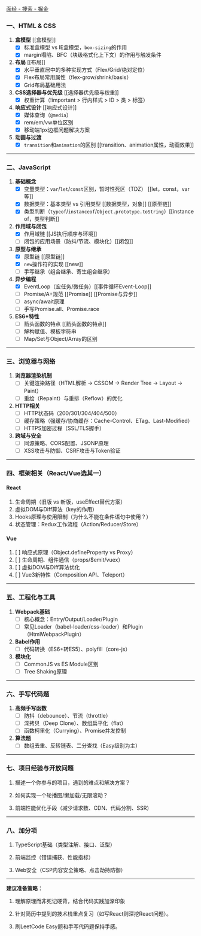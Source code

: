 [面经 - 搜索 - 掘金](https://juejin.cn/search?query=%E9%9D%A2%E7%BB%8F&fromSeo=0&fromHistory=0&fromSuggest=0&sort=0&type=0)

### **一、HTML & CSS**

1. **盒模型** [[盒模型]]
    - [x] 标准盒模型 vs IE盒模型，`box-sizing`的作用
    - [x] margin塌陷、BFC（块级格式化上下文）的作用与触发条件   
2. **布局** [[布局]]
    - [x] 水平垂直居中的多种实现方式（Flex/Grid/绝对定位）
    - [x] Flex布局常用属性（flex-grow/shrink/basis）
    - [x] Grid布局基础用法
3. **CSS选择器与优先级** [[选择器优先级与权重]]
    - [x] 权重计算（!important > 行内样式 > ID > 类 > 标签）
4. **响应式设计** [[响应式设计]]
    - [x] 媒体查询（`@media`）
    - [x] rem/em/vw单位区别
    - [x] 移动端1px边框问题解决方案
5. **动画与过渡**
    - [x] `transition`和`animation`的区别 [[transition、animation属性，动画效果]]

---

### **二、JavaScript**

1. **基础概念**
    - [x] 变量类型：`var`/`let`/`const`区别，暂时性死区（TDZ） [[let，const，var等]]
    - [x] 数据类型：基本类型 vs 引用类型 [[数据类型，对象]] [[原型链]]
    - [x] 类型判断（`typeof`/`instanceof`/`Object.prototype.toString`）[[instance of，类型判断]]
2. **作用域与闭包**
    - [x] 作用域链 [[JS执行顺序与环境]] 
    - [ ] 闭包的应用场景（防抖/节流、模块化）[[闭包]]
3. **原型与继承**
    - [x] 原型链 [[原型链]]
    - [x] `new`操作符的实现 [[new]]
    - [ ] 手写继承（组合继承、寄生组合继承）
4. **异步编程**
    - [x] EventLoop（宏任务/微任务）[[事件循环Event-Loop]]
    - [ ] Promise/A+规范 [[Promise]]  [[Promise与异步]]
    - [ ] async/await原理
    - [ ] 手写Promise.all、Promise.race
5. **ES6+特性**
    - [ ] 箭头函数的特点 [[箭头函数的特点]]
    - [ ] 解构赋值、模板字符串
    - [ ] Map/Set与Object/Array的区别

---

### **三、浏览器与网络**

1. **浏览器渲染机制**
    - [ ] 关键渲染路径（HTML解析 -> CSSOM -> Render Tree -> Layout -> Paint）
    - [ ] 重绘（Repaint）与重排（Reflow）的优化
2. **HTTP相关**
    - [ ] HTTP状态码（200/301/304/404/500）
    - [ ] 缓存策略（强缓存/协商缓存：Cache-Control、ETag、Last-Modified）
    - [ ] HTTPS加密过程（SSL/TLS握手）
3. **跨域与安全**
    - [ ] 同源策略、CORS配置、JSONP原理
    - [ ] XSS攻击与防御、CSRF攻击与Token验证

---

### **四、框架相关（React/Vue选其一）**

#### **React**
1. 生命周期（旧版 vs 新版，useEffect替代方案）
2. 虚拟DOM与Diff算法（key的作用）
3. Hooks原理与使用限制（为什么不能在条件语句中使用？）
4. 状态管理：Redux工作流程（Action/Reducer/Store）

#### **Vue**
1. [ ] 响应式原理（Object.defineProperty vs Proxy）
2. [ ] 生命周期、组件通信（props/$emit/vuex）
3. [ ] 虚拟DOM与Diff算法优化
4. [ ] Vue3新特性（Composition API、Teleport）

---

### **五、工程化与工具**

1. **Webpack基础**
    - [ ] 核心概念：Entry/Output/Loader/Plugin
    - [ ] 常见Loader（babel-loader/css-loader）和Plugin（HtmlWebpackPlugin）
2. **Babel作用**
    - [ ] 代码转换（ES6+转ES5）、polyfill（core-js）
3. **模块化**
    - [ ] CommonJS vs ES Module区别
    - [ ] Tree Shaking原理

---

### **六、手写代码题**

1. **高频手写函数**
    - [ ] 防抖（debounce）、节流（throttle）
    - [ ] 深拷贝（Deep Clone）、数组扁平化（flat）
    - [ ] 函数柯里化（Currying）、Promise并发控制
2. **算法题**
    - [ ] 数组去重、反转链表、二分查找（Easy级别为主）

---

### **七、项目经验与开放问题**

1. 描述一个你参与的项目，遇到的难点和解决方案？
    
2. 如何实现一个轮播图/懒加载/无限滚动？
    
3. 前端性能优化手段（减少请求数、CDN、代码分割、SSR）
    

---

### **八、加分项**

1. TypeScript基础（类型注解、接口、泛型）
    
2. 前端监控（错误捕获、性能指标）
    
3. Web安全（CSP内容安全策略、点击劫持防御）
    

---

**建议准备策略**：

1. 理解原理而非死记硬背，结合代码实践加深印象 
    
2. 针对简历中提到的技术栈重点复习（如写React则深挖React问题）。
    
3. 刷LeetCode Easy题和手写代码题保持手感。